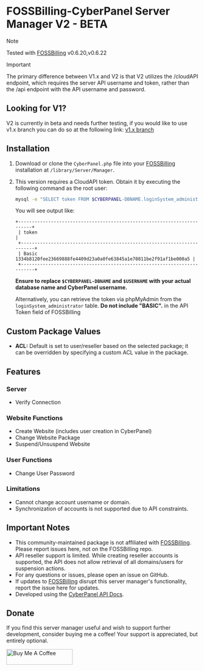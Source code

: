 # FOSSBilling-CyberPanel Server Manager V2 - BETA

> [!NOTE]  
> Tested with [FOSSBilling](https://github.com/FOSSBilling/FOSSBilling) v0.6.20,v0.6.22
>


> [!IMPORTANT]  
> The primary difference between V1.x and V2 is that V2 utilizes the /cloudAPI endpoint, which requires the server API username and token, rather than the /api endpoint with the API username and password.
> 

## Looking for V1?
V2 is currently in beta and needs further testing, if you would like to use v1.x branch you can do so at the following link: [v1.x branch](https://github.com/NerdbyteIO/FOSSBilling-CyberPanel/tree/v1.x)

## Installation

1. Download or clone the `CyberPanel.php` file into your [FOSSBilling](https://github.com/FOSSBilling/FOSSBilling) installation at `/library/Server/Manager`.
2. This version requires a CloudAPI token. Obtain it by executing the following command as the root user:

   ```bash
   mysql -e "SELECT token FROM $CYBERPANEL-DBNAME.loginSystem_administrator WHERE username='$USERNAME' \G"
   ```

   You will see output like:

   ```
   +------------------------------------------------------------------------+
    | token                                                                  |
    +------------------------------------------------------------------------+
    | Basic 1334b8120fee23669888fe4409d23a0a0fe63845a1e70811be2f91af1be000a5 |
    +------------------------------------------------------------------------+
   ```

   **Ensure to replace `$CYBERPANEL-DBNAME` and `$USERNAME` with your actual database name and CyberPanel username.**

   Alternatively, you can retrieve the token via phpMyAdmin from the `loginSystem_administrator` table. **Do not include "BASIC".** in the API Token field of FOSSBilling

## Custom Package Values

- **ACL:** Default is set to user/reseller based on the selected package; it can be overridden by specifying a custom ACL value in the package.

## Features

### Server
- Verify Connection

### Website Functions
- Create Website (includes user creation in CyberPanel)
- Change Website Package
- Suspend/Unsuspend Website

### User Functions
- Change User Password

### Limitations
- Cannot change account username or domain.
- Synchronization of accounts is not supported due to API constraints.

## Important Notes

- This community-maintained package is not affiliated with [FOSSBilling](https://github.com/FOSSBilling/FOSSBilling). Please report issues here, not on the FOSSBilling repo.
- API reseller support is limited. While creating reseller accounts is supported, the API does not allow retrieval of all domains/users for suspension actions.
- For any questions or issues, please open an issue on GitHub.
- If updates to [FOSSBilling](https://github.com/FOSSBilling/FOSSBilling) disrupt this server manager's functionality, report the issue here for updates.
- Developed using the [CyberPanel API Docs](https://cyberpanel.docs.apiary.io).

## Donate

If you find this server manager useful and wish to support further development, consider buying me a coffee! Your support is appreciated, but entirely optional.

<a href="https://www.buymeacoffee.com/jsonkenyon" target="_blank"><img src="https://cdn.buymeacoffee.com/buttons/default-orange.png" alt="Buy Me A Coffee" height="41" width="174"></a>
